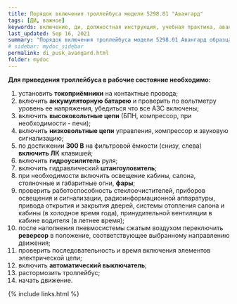 ```yaml
---
title: Порядок включения троллейбуса модели 5298.01 "Авангард"
tags: [ДИ, важное]
keywords: включение, ди, должностная инструкция, учебная практика, авангард
last_updated: Sep 16, 2021
summary: "Порядок включения троллейбуса модели 5298.01 Авангард образца 2012 года с оборудованием Чергас на основании Приложения №4 к Должностной инструкции водителя троллейбуса"
# sidebar: mydoc_sidebar
permalink: di_pusk_avangard.html
folder: mydoc
---
```


**Для приведения троллейбуса в рабочие состояние необходимо:**

1. установить **токоприёмники** на контактные провода;
2. включить **аккумуляторную батарею** и проверить по вольтметру уровень ее напряжения, убедиться что все АЗС включены;
3. включить **высоковольтные цепи** (БПН, компрессор, при необходимости - печи);
4. включить **низковольтные цепи** управления, компрессор и звуковую сигнализацию;
5. по достижении **300 В** на фильтровой ёмкости (снизу, слева) **включить ЛК** клавишей;
6. включить **гидроусилитель** руля;
7. включить гидравлический **штангоуловитель**;
8. при необходимости включить освещение кабины, салона, стояночные и габаритные огни, **фары**;
9. проверить работоспособность стеклоочистителей, приборов освещения и сигнализации, радиоинформационной аппаратуры, привода открытия и закрытия дверей, системы отопления салона и кабины (в холодное время года), принудительной вентиляции в кабине водителя (в летнее время);
10. после наполнения пневмосистемы сжатым воздухом переключить **реверсор** в положение, соответствующее выбранному направлению движения;
11.  проверить последовательность и время включения элементов электрической цепи;
12.  включить **автоматический выключатель**;
13.  растормозить троллейбус;
14.  начать движение.


{% include links.html %}
